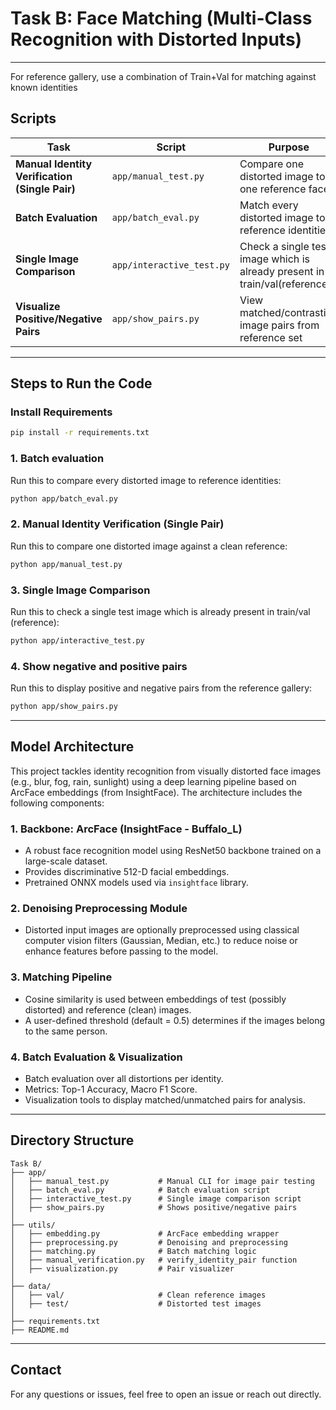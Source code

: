 # Task B: Face Matching (Multi-Class Recognition with Distorted Inputs)

----
For reference gallery, use a combination of Train+Val for matching against known identities

## Scripts

| Task                                           | Script                    | Purpose                                                                    |
| ---------------------------------------------- | ------------------------- | -------------------------------------------------------------------------- |
| **Manual Identity Verification (Single Pair)** | `app/manual_test.py`      | Compare one distorted image to one reference face                          |
| **Batch Evaluation**                           | `app/batch_eval.py`       | Match every distorted image to reference identities                        |
| **Single Image Comparison**                    | `app/interactive_test.py` | Check a single test image which is already present in train/val(reference) |
| **Visualize Positive/Negative Pairs**          | `app/show_pairs.py`       | View matched/contrasting image pairs from reference set                    |

---

## Steps to Run the Code

### Install Requirements

```bash
pip install -r requirements.txt

```

### 1. Batch evaluation

Run this to compare every distorted image to reference identities:

```bash
python app/batch_eval.py
```

### 2. Manual Identity Verification (Single Pair)

Run this to compare one distorted image against a clean reference:

```bash
python app/manual_test.py
```

### 3. Single Image Comparison

Run this to check a single test image which is already present in train/val (reference):

```bash
python app/interactive_test.py
```

### 4. Show negative and positive pairs

Run this to display positive and negative pairs from the reference gallery:

```bash
python app/show_pairs.py
```

---

## Model Architecture

This project tackles identity recognition from visually distorted face images (e.g., blur, fog, rain, sunlight) using a deep learning pipeline based on ArcFace embeddings (from InsightFace). The architecture includes the following components:

### 1. Backbone: ArcFace (InsightFace - Buffalo_L)

- A robust face recognition model using ResNet50 backbone trained on a large-scale dataset.
- Provides discriminative 512-D facial embeddings.
- Pretrained ONNX models used via `insightface` library.

### 2. Denoising Preprocessing Module

- Distorted input images are optionally preprocessed using classical computer vision filters (Gaussian, Median, etc.) to reduce noise or enhance features before passing to the model.

### 3. Matching Pipeline

- Cosine similarity is used between embeddings of test (possibly distorted) and reference (clean) images.
- A user-defined threshold (default = 0.5) determines if the images belong to the same person.

### 4. Batch Evaluation & Visualization

- Batch evaluation over all distortions per identity.
- Metrics: Top-1 Accuracy, Macro F1 Score.
- Visualization tools to display matched/unmatched pairs for analysis.

---

## Directory Structure

```
Task B/
├── app/
│   ├── manual_test.py           # Manual CLI for image pair testing
│   ├── batch_eval.py            # Batch evaluation script
│   ├── interactive_test.py      # Single image comparison script
│   ├── show_pairs.py            # Shows positive/negative pairs
│
├── utils/
│   ├── embedding.py             # ArcFace embedding wrapper
│   ├── preprocessing.py         # Denoising and preprocessing
│   ├── matching.py              # Batch matching logic
│   ├── manual_verification.py   # verify_identity_pair function
│   ├── visualization.py         # Pair visualizer
│
├── data/
│   ├── val/                     # Clean reference images
│   ├── test/                    # Distorted test images
│
├── requirements.txt
├── README.md
```

---

## Contact

For any questions or issues, feel free to open an issue or reach out directly.
